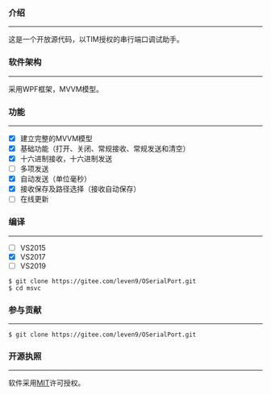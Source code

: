 ### 介绍
---------------------
这是一个开放源代码，以TIM授权的串行端口调试助手。

### 软件架构
---------------------
采用WPF框架，MVVM模型。

### 功能
---------------------
- [X] 建立完整的MVVM模型
- [X] 基础功能（打开、关闭、常规接收、常规发送和清空）
- [X] 十六进制接收，十六进制发送
- [ ] 多项发送
- [X] 自动发送（单位毫秒）
- [X] 接收保存及路径选择（接收自动保存）
- [ ] 在线更新

### 编译
--------------------
- [ ] VS2015
- [X] VS2017
- [ ] VS2019

```
$ git clone https://gitee.com/leven9/OSerialPort.git
$ cd msvc
```

### 参与贡献
--------------------
```
$ git clone https://gitee.com/leven9/OSerialPort.git
```

### 开源执照
---------------------
软件采用[MIT](https://gitee.com/leven9/OSerialPort/blob/master/LICENSE)许可授权。